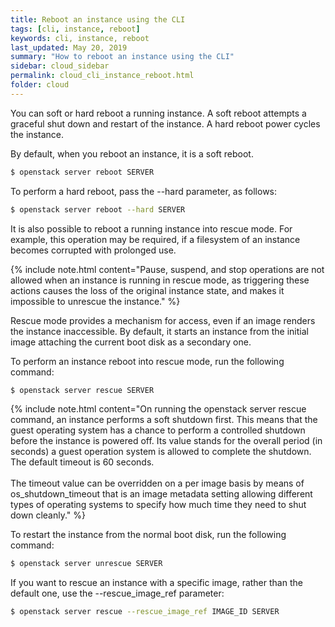 ```yaml
---
title: Reboot an instance using the CLI
tags: [cli, instance, reboot]
keywords: cli, instance, reboot
last_updated: May 20, 2019
summary: "How to reboot an instance using the CLI"
sidebar: cloud_sidebar
permalink: cloud_cli_instance_reboot.html
folder: cloud
---
```



You can soft or hard reboot a running instance. A soft reboot attempts a graceful shut down and restart of the instance. A hard reboot power cycles the instance.

By default, when you reboot an instance, it is a soft reboot.

```sh
$ openstack server reboot SERVER
```

To perform a hard reboot, pass the --hard parameter, as follows:

```sh
$ openstack server reboot --hard SERVER
```

It is also possible to reboot a running instance into rescue mode. For example, this operation may be required, if a filesystem of an instance becomes corrupted with prolonged use.

{% include note.html content="Pause, suspend, and stop operations are not allowed when an instance is running in rescue mode, as triggering these actions causes the loss of the original instance state, and makes it impossible to unrescue the instance." %}

Rescue mode provides a mechanism for access, even if an image renders the instance inaccessible. By default, it starts an instance from the initial image attaching the current boot disk as a secondary one.

To perform an instance reboot into rescue mode, run the following command:

```sh
$ openstack server rescue SERVER
```

{% include note.html content="On running the openstack server rescue command, an instance performs a soft shutdown first. This means that the guest operating system has a chance to perform a controlled shutdown before the instance is powered off. Its value stands for the overall period (in seconds) a guest operation system is allowed to complete the shutdown. The default timeout is 60 seconds.<br/><br/>The timeout value can be overridden on a per image basis by means of os_shutdown_timeout that is an image metadata setting allowing different types of operating systems to specify how much time they need to shut down cleanly." %}

To restart the instance from the normal boot disk, run the following command:

```sh
$ openstack server unrescue SERVER
```

If you want to rescue an instance with a specific image, rather than the default one, use the --rescue_image_ref parameter:

```sh
$ openstack server rescue --rescue_image_ref IMAGE_ID SERVER
```

